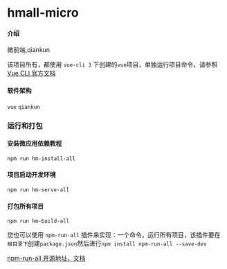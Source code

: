 # hmall-micro

#### 介绍

微前端,qiankun

该项目所有，都使用 `vue-cli 3` 下创建的`vue`项目，单独运行项目命令，请参照 [Vue CLI 官方文档](https://cli.vuejs.org/zh/guide/prototyping.html)

#### 软件架构

`vue` `qiankun`

### 运行和打包

#### 安装微应用依赖教程

 `npm run hm-install-all`

#### 项目启动开发环境

`npm run hm-serve-all`

#### 打包所有项目

`npm run hm-build-all`

您也可以使用 `npm-run-all` 插件来实现：一个命令，运行所有项目，该插件要在`根目录下`创建`package.json`然后进行`npm install npm-run-all --save-dev`

[npm-run-all 开源地址，文档](https://github.com/mysticatea/npm-run-all)